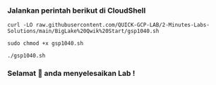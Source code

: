### Jalankan perintah berikut di CloudShell

```
curl -LO raw.githubusercontent.com/QUICK-GCP-LAB/2-Minutes-Labs-Solutions/main/BigLake%20Qwik%20Start/gsp1040.sh

sudo chmod +x gsp1040.sh

./gsp1040.sh
```

### Selamat 🎉 anda menyelesaikan Lab !

